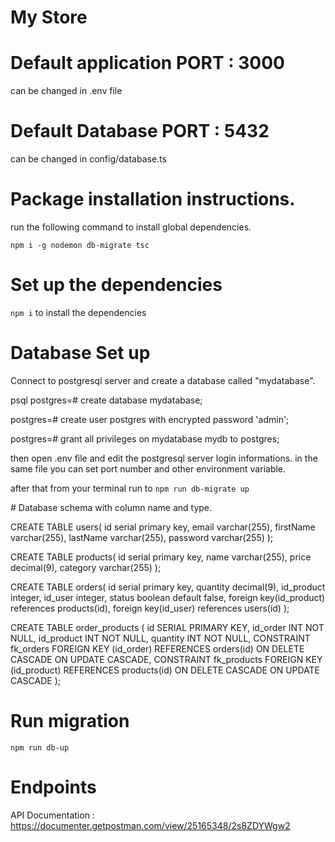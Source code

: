 # My Store

# Default application PORT : 3000

can be changed in .env file

# Default Database PORT : 5432

can be changed in config/database.ts

# Package installation instructions.

run the following command to install global dependencies.

`npm i -g nodemon db-migrate tsc`

# Set up the dependencies

`npm i` to install the dependencies

# Database Set up

Connect to postgresql server and create a database called "mydatabase".

psql
postgres=# create database mydatabase;

postgres=# create user postgres with encrypted password 'admin';

postgres=# grant all privileges on mydatabase mydb to postgres;

then open .env file and edit the postgresql server login informations.
in the same file you can set port number and other environment variable.

after that from your terminal run to
`npm run db-migrate up`

# Database schema with column name and type.

CREATE TABLE users(
id serial primary key,
email varchar(255),
firstName varchar(255),
lastName varchar(255),
password varchar(255)
);

CREATE TABLE products(
id serial primary key,
name varchar(255),
price decimal(9),
category varchar(255)
);

CREATE TABLE orders(
id serial primary key,
quantity decimal(9),
id_product integer,
id_user integer,
status boolean default false,
foreign key(id_product) references products(id),
foreign key(id_user) references users(id)
);

CREATE TABLE order_products (
id SERIAL PRIMARY KEY,
id_order INT NOT NULL,
id_product INT NOT NULL,
quantity INT NOT NULL,
CONSTRAINT fk_orders
FOREIGN KEY (id_order)
REFERENCES orders(id)
ON DELETE CASCADE
ON UPDATE CASCADE,
CONSTRAINT fk_products
FOREIGN KEY (id_product)
REFERENCES products(id)
ON DELETE CASCADE
ON UPDATE CASCADE
);

# Run migration

`npm run db-up`

# Endpoints

API Documentation : https://documenter.getpostman.com/view/25165348/2s8ZDYWgw2
